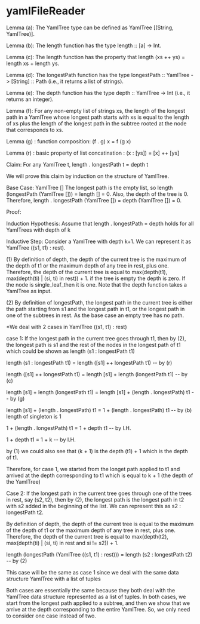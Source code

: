 # yamlFileReader

Lemma (a): The YamlTree type can be defined as YamlTree [(String, YamlTree)].

Lemma (b): The length function has the type length :: [a] -> Int.

Lemma (c): The length function has the property that length (xs ++ ys) = length xs + length ys.

Lemma (d): The longestPath function has the type longestPath :: YamlTree -> [String] :: Path (i.e., it returns a list of strings).

Lemma (e): The depth function has the type depth :: YamlTree -> Int (i.e., it returns an integer).

Lemma (f): For any non-empty list of strings xs, the length of the longest path in a YamlTree whose longest path starts with xs is equal to the length of xs plus the length of the longest path in the subtree rooted at the node that corresponds to xs.

Lemma (g) : function composition: (f . g) x = f (g x)

Lemma (r) : basic property of list concatination : (x : [ys]) = [x] ++ [ys]

Claim: For any YamlTree t, length . longestPath t = depth t

We will prove this claim by induction on the structure of YamlTree.

Base Case: YamlTree []
The longest path is the empty list, so length (longestPath (YamlTree [])) = length [] = 0. Also, the depth of the tree is 0. Therefore, length . longestPath (YamlTree []) = depth (YamlTree []) = 0.

Proof:

Induction Hypothesis:
Assume that length . longestPath = depth holds for all YamlTrees with depth of k

Inductive Step:
Consider a YamlTree with depth k+1. We can represent it as YamlTree ((s1, t1) : rest).

(1) By definition of depth, the depth of the current tree is the maximum of the depth of t1 or the maximum depth of any tree in rest, plus one. 
Therefore, the depth of the current tree is equal to max(depth(t1), max(depth(ti) | (si, ti) in rest)) + 1. 
if the tree is empty the depth is zero. If the node is single_leaf_then it is one. Note that the depth function takes a YamlTree as input.

(2) By definition of longestPath, the longest path in the current tree is either the path starting from s1 and the longest path in t1, or the longest path in one of the subtrees in rest. As the base case an empty tree has no path. 

*We deal with 2 cases in YamlTree ((s1, t1) : rest) 

case 1:
If the longest path in the current tree goes through t1, then by (2), the longest path is s1 and the rest of the nodes in the longest path of t1 which could be shown as length (s1 : longestPath t1)

length (s1 : longestPath t1) = length ([s1] ++ longestPath t1) -- by (r)

length ([s1] ++ longestPath t1) = length [s1] + length (longestPath t1) -- by (c)

length [s1] + length (longestPath t1) = length [s1] + (length . longestPath) t1 -- by (g) 

length [s1] + (length . longestPath) t1 = 1 + (length . longestPath) t1 -- by (b) length of singleton is 1

1 + (length . longestPath) t1 = 1 + depth t1 -- by I.H.

1 + depth t1 = 1 + k -- by I.H.

by (1) we could also see that (k + 1) is the depth (t1) + 1 which is the depth of t1.

Therefore, for case 1, we started from the longet path applied to t1 and arrived at the depth corresponding to t1 which is equal to k + 1 (the depth of the YamlTree) 

Case 2:
If the longest path in the current tree goes through one of the trees in rest, say (s2, t2), then by (2), the longest path is the longest path in t2 with s2 added in the beginning of the list. We can represent this as s2 : longestPath t2.

By definition of depth, the depth of the current tree is equal to the maximum of the depth of t1 or the maximum depth of any tree in rest, plus one. Therefore, the depth of the current tree is equal to max(depth(t2), max(depth(ti) | (si, ti) in rest and si != s2)) + 1.

length (longestPath (YamlTree ((s1, t1) : rest))) = length (s2 : longestPath t2) -- by (2) 

This case will be the same as case 1 since we deal with the same data structure YamlTree with a list of tuples 

Both cases are essentially the same because they both deal with the YamlTree data structure represented as a list of tuples. In both cases, we start from the longest path applied to a subtree, and then we show that we arrive at the depth corresponding to the entire YamlTree. So, we only need to consider one case instead of two.

